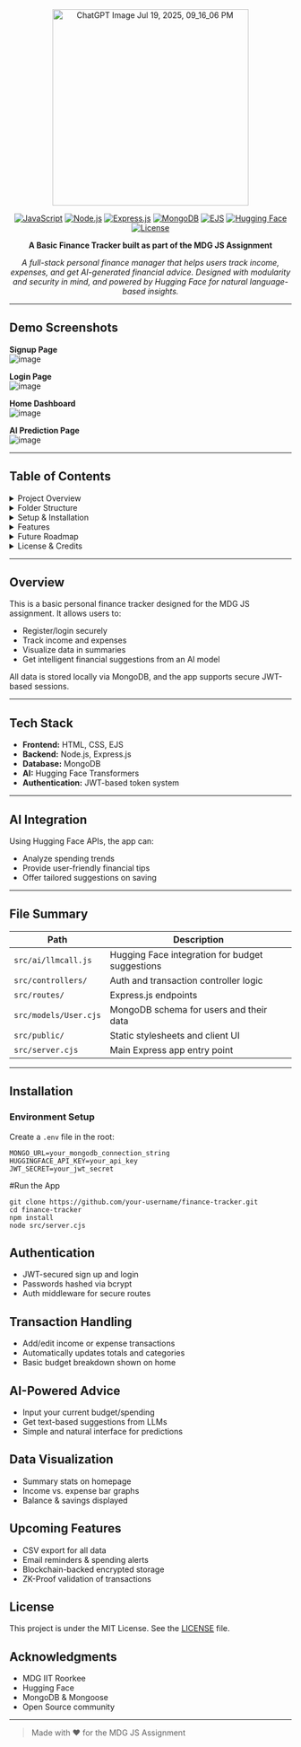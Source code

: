 <div align="center">
    <img width="350" height="350" alt="ChatGPT Image Jul 19, 2025, 09_16_06 PM" src="https://github.com/user-attachments/assets/575a2fa4-0984-4178-9ce3-a6e5b89edc16" />
</div>
<p></p>
<p></p>
<div align="center">

[![JavaScript](https://img.shields.io/badge/JavaScript-F7DF1E?style=for-the-badge&logo=javascript&logoColor=black)](https://developer.mozilla.org/en-US/docs/Web/JavaScript)
[![Node.js](https://img.shields.io/badge/Node.js-339933?style=for-the-badge&logo=node.js&logoColor=white)](https://nodejs.org)
[![Express.js](https://img.shields.io/badge/Express.js-000000?style=for-the-badge&logo=express&logoColor=white)](https://expressjs.com)
[![MongoDB](https://img.shields.io/badge/MongoDB-47A248?style=for-the-badge&logo=mongodb&logoColor=white)](https://mongodb.com)
[![EJS](https://img.shields.io/badge/EJS-8A2BE2?style=for-the-badge&logo=ejs&logoColor=white)](https://ejs.co)
[![Hugging Face](https://img.shields.io/badge/HuggingFace-FFD21F?style=for-the-badge&logo=huggingface&logoColor=black)](https://huggingface.co)
[![License](https://img.shields.io/badge/License-MIT-green.svg?style=for-the-badge)](LICENSE)

**A Basic Finance Tracker built as part of the MDG JS Assignment**

*A full-stack personal finance manager that helps users track income, expenses, and get AI-generated financial advice. Designed with modularity and security in mind, and powered by Hugging Face for natural language-based insights.*

</div>

---

## Demo Screenshots

**Signup Page**  
![image](https://github.com/user-attachments/assets/cde41c8f-663f-4f40-9560-96a16ecc52f3)

**Login Page**  
![image](https://github.com/user-attachments/assets/dc6e6fcb-e136-4b17-8a50-7783236445ea)

**Home Dashboard**  
![image](https://github.com/user-attachments/assets/8f7abddd-4bae-402d-8e4c-c48c3c949800)

**AI Prediction Page**  
![image](https://github.com/user-attachments/assets/d7e17805-6b54-40f6-aa4b-b7607393094c)

---

## Table of Contents

<details>
<summary>Project Overview</summary>

- [Overview](#overview)
- [Tech Stack](#tech-stack)
- [AI Integration](#ai-integration)

</details>

<details>
<summary>Folder Structure</summary>

- [File Summary](#file-summary)
- [Backend & Routes](#backend--routes)
- [Frontend & Styling](#frontend--styling)

</details>

<details>
<summary>Setup & Installation</summary>

- [Environment Setup](#environment-setup)
- [Installation Steps](#installation-steps)

</details>

<details>
<summary>Features</summary>

- [Authentication](#authentication)
- [Transaction Handling](#transaction-handling)
- [AI-Powered Advice](#ai-powered-advice)
- [Data Visualization](#data-visualization)

</details>

<details>
<summary>Future Roadmap</summary>

- [Upcoming Features](#upcoming-features)

</details>

<details>
<summary>License & Credits</summary>

- [License](#license)
- [Acknowledgments](#acknowledgments)

</details>

---

## Overview

This is a basic personal finance tracker designed for the MDG JS assignment. It allows users to:

- Register/login securely
- Track income and expenses
- Visualize data in summaries
- Get intelligent financial suggestions from an AI model

All data is stored locally via MongoDB, and the app supports secure JWT-based sessions.

---

## Tech Stack

- **Frontend:** HTML, CSS, EJS
- **Backend:** Node.js, Express.js
- **Database:** MongoDB
- **AI:** Hugging Face Transformers
- **Authentication:** JWT-based token system

---

## AI Integration

Using Hugging Face APIs, the app can:

- Analyze spending trends
- Provide user-friendly financial tips
- Offer tailored suggestions on saving

---

## File Summary

| Path | Description |
|------|-------------|
| `src/ai/llmcall.js` | Hugging Face integration for budget suggestions |
| `src/controllers/` | Auth and transaction controller logic |
| `src/routes/` | Express.js endpoints |
| `src/models/User.cjs` | MongoDB schema for users and their data |
| `src/public/` | Static stylesheets and client UI |
| `src/server.cjs` | Main Express app entry point |

---

## Installation

### Environment Setup

Create a `.env` file in the root:

```env
MONGO_URL=your_mongodb_connection_string
HUGGINGFACE_API_KEY=your_api_key
JWT_SECRET=your_jwt_secret
```
#Run the App

```
git clone https://github.com/your-username/finance-tracker.git
cd finance-tracker
npm install
node src/server.cjs
```

## Authentication

- JWT-secured sign up and login  
- Passwords hashed via bcrypt  
- Auth middleware for secure routes  

## Transaction Handling

- Add/edit income or expense transactions  
- Automatically updates totals and categories  
- Basic budget breakdown shown on home  

## AI-Powered Advice

- Input your current budget/spending  
- Get text-based suggestions from LLMs  
- Simple and natural interface for predictions  

## Data Visualization

- Summary stats on homepage  
- Income vs. expense bar graphs  
- Balance & savings displayed  

## Upcoming Features

- CSV export for all data  
- Email reminders & spending alerts  
- Blockchain-backed encrypted storage  
- ZK-Proof validation of transactions  

## License

This project is under the MIT License. See the [LICENSE](LICENSE) file.

## Acknowledgments

- MDG IIT Roorkee  
- Hugging Face  
- MongoDB & Mongoose  
- Open Source community  

---

> Made with ♥ for the MDG JS Assignment


